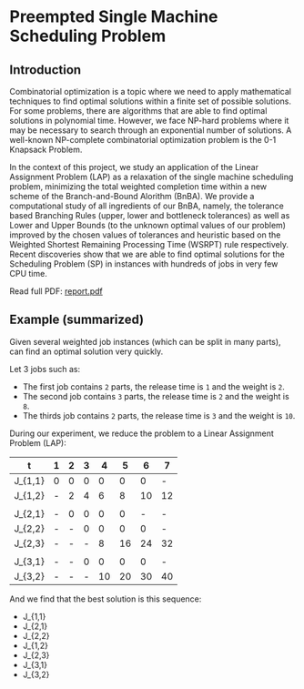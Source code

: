 # Preempted Single Machine Scheduling Problem

## Introduction

Combinatorial optimization is a topic where we need to apply mathematical techniques to find optimal solutions within a finite set of possible solutions. For some problems, there are algorithms that are able to find optimal solutions in polynomial time. However, we face NP-hard problems where it may be necessary to search through an exponential number of solutions. A well-known NP-complete combinatorial optimization problem is the 0-1 Knapsack Problem.

In the context of this project, we study an application of the Linear Assignment Problem (LAP) as a relaxation of the single machine scheduling problem, minimizing the total weighted completion time within a new scheme of the Branch-and-Bound Alorithm (BnBA). We provide a computational study of all ingredients of our BnBA, namely, the tolerance based Branching Rules (upper, lower and bottleneck tolerances) as well as Lower and Upper Bounds (to the unknown optimal values of our problem) improved by the chosen values of tolerances and heuristic based on the Weighted Shortest Remaining Processing Time (WSRPT) rule respectively. Recent discoveries show that we are able to find optimal solutions for the Scheduling Problem (SP) in instances with hundreds of jobs in very few CPU time.

Read full PDF: [report.pdf](report.pdf)

## Example (summarized)

Given several weighted job instances (which can be split in many parts), can find an optimal solution very quickly.

Let 3 jobs such as:
- The first job contains `2` parts, the release time is `1` and the weight is `2`.
- The second job contains `3` parts, the release time is `2` and the weight is `8`.
- The thirds job contains `2` parts, the release time is `3` and the weight is `10`.

During our experiment, we reduce the problem to a Linear Assignment Problem (LAP):

| t       | 1 | 2 | 3 | 4  | 5  | 6  | 7  |
|---------|---|---|---|----|----|----|----|
| J_{1,1} | 0 | 0 | 0 | 0  | 0  | 0  | -  |
| J_{1,2} | - | 2 | 4 | 6  | 8  | 10 | 12 |
|         |   |   |   |    |    |    |    |
| J_{2,1} | - | 0 | 0 | 0  | 0  | -  | -  |
| J_{2,2} | - | - | 0 | 0  | 0  | 0  | -  |
| J_{2,3} | - | - | - | 8  | 16 | 24 | 32 |
|         |   |   |   |    |    |    |    |
| J_{3,1} | - | - | 0 | 0  | 0  | 0  | -  |
| J_{3,2} | - | - | - | 10 | 20 | 30 | 40 |

And we find that the best solution is this sequence:
- J_{1,1}
- J_{2,1}
- J_{2,2}
- J_{1,2}
- J_{2,3}
- J_{3,1}
- J_{3,2}
